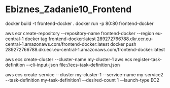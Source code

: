 # Ebiznes_Zadanie10_Frontend

docker build -t frontend-docker .
docker run -p 80:80 frontend-docker

aws ecr create-repository --repository-name frontend-docker --region eu-central-1
docker tag frontend-docker:latest 289272766788.dkr.ecr.eu-central-1.amazonaws.com/frontend-docker:latest
docker push 289272766788.dkr.ecr.eu-central-1.amazonaws.com/frontend-docker:latest

aws ecs create-cluster --cluster-name my-cluster-1
aws ecs register-task-definition --cli-input-json file://ecs-task-definition.json

aws ecs create-service --cluster my-cluster-1 --service-name my-service2 --task-definition my-task-definition1 --desired-count 1 --launch-type EC2